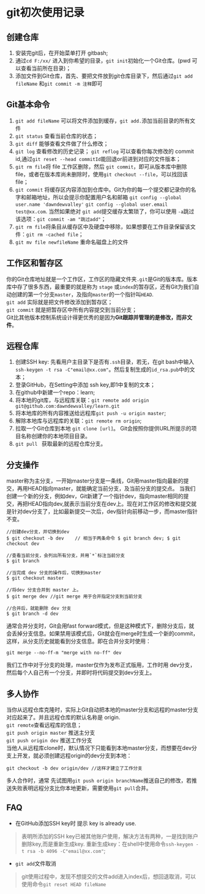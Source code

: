 # git初次使用记录

## 创建仓库
1. 安装完git后，在开始菜单打开 gitbash;
2. 通过`cd F:/xx/` 进入到你希望的目录，`git init`初始化一个Git仓库。(pwd 可以查看当前所在目录)；
3. 添加文件到Git仓库，首先、要把文件放到git仓库目录下，然后通过`git add fileName` 和`git commit -m 注释`即可

## Git基本命令
1. `git add fileName` 可以将文件添加到缓存，`git add.`添加当前目录的所有文件
2. `git status` 查看当前仓库的状态；
3. `git diff` 能够查看文件做了什么修改；
4. `git log` 查看修改的历史记录；
    `git reflog` 可以查看你每次修改的 commit id,通过`git reset --head commitId`能回退or前进到对应的文件版本；
5. `git rm file`将 file 工作区删除，然后 `git commit`，即可从版本库中删除file，或者在版本库尚未删除时，使用`git checkout --file`，可以找回该file；
6. `git commit` 将缓存区内容添加到仓库中。Git为你的每一个提交都记录你的名字和邮箱地址，所以会提示你配置用户名和邮箱 `git config --global user.name 'dawndewvalley'` `git config --global user.email test@xx.com`. 当然如果绝对 `git add`提交缓存太繁琐了，你可以使用 `-a`跳过该选项：`git commit -am "跳过add"`；
7. `git rm file`将条目从缓存区中及硬盘中移除，如果想要在工作目录保留该文件：`git rm -cached file`；
8. `git mv file newfileName` 重命名磁盘上的文件

## 工作区和暂存区
你的Git仓库地址就是一个工作区，工作区的隐藏文件夹`.git`是Git的版本库。版本库中存了很多东西，最重要的就是称为 `stage`  或`index`的暂存区，还有Git为我们自动创建的第一个分支`master`，及指向`master`的一个指针叫`HEAD`.<br/>
`git add` 实际就是把文件修改添加到暂存区；<br/>
`git commit` 就是把暂存区中所有内容提交到当前分支；</br>
Git比其他版本控制系统设计得更优秀的是因为**Git跟踪并管理的是修改，而非文件**。

## 远程仓库
1. 创建SSH key:
先看用户主目录下是否有`.ssh`目录，若无，在git bash中输入`ssh-keygen -t rsa -C"email@xx.com"`。然后复制生成的`id_rsa.pub`中的文本；
2. 登录GitHub，在Setting中添加 ssh key,即1中复制的文本；
3. 在github中新建一个repo：learn;
4. 将本地的git库，与远程库关联：`git remote add origin git@github.com:dawndewvalley/learn.git`
5. 将本地库的所有内容推送给远程库`git push -u origin master`;
6. 解除本地库与远程库的关联：`git remote rm origin`;
7. 拉取一个Git仓库到本地 `git clone [url]`。 Git会按照你提供URL所提示的项目名称创建你的本地项目目录。
8. `git pull ` 获取最新的远程仓库分支。 

## 分支操作
master称为主分支，一开始master分支是一条线，Git用master指向最新的提交，再用HEAD指向master，就能确定当前分支，及当前分支的提交点。 当我们创建一个新的分支，例如dev，Git新建了一个指针dev，指向master相同的提交，再把HEAD指向dev,就表示当前分支在dev上。现在对工作区的修改和提交就是针对dev分支了，比如最新提交一次后，dev指针向前移动一步，而master指针不变。
```
//创建dev分支，并切换到dev
$ git checkout -b dev    // 相当于两条命令 $ git branch dev; $ git checkout dev

//查看当前分支，会列出所有分支，并用`*`标注当前分支
$ git branch 

//当完成 dev 分支的操作后，切换到master
$ git checkout master
 
//将dev 分支合并到 master 上。
$ git merge dev //git merge 用于合并指定分支到当前分支

//合并后，就能删除 dev 分支
$ git branch -d dev
```
通常合并分支时，Git会用fast forward模式，但是这种模式下，删除分支后，就会丢掉分支信息。如果禁用该模式后，Git就会在merge时生成一个新的commit，这样，从分支历史就能看到分支信息。即在合并分支时使用：
```
git merge --no-ff-m "merge with no-ff" dev
```
我们工作中对于分支的处理，master仅作为发布正式版用，工作时用 dev分支，然后每个人自己有一个分支，并即时将代码提交到dev分支上。

## 多人协作
当你从远程仓库克隆时，实际上Git自动把本地的master分支和远程的master分支对应起来了。并且远程仓库的默认名称是 origin. <br/>
`git remote`查看远程库的信息；<br/>
`git push origin master` 推送主分支<br/>
`git push origin dev` 推送工作分支<br/>
当他人从远程库clone时，默认情况下只能看到本地master分支，而想要在dev分支上开发，就必须创建远程origin的dev分支到本地：
```
git checkout -b dev origin/dev //这样才建立了工作分支
```
多人合作时，通常 先试图用`git push origin branchName`推送自己的修改，若推送失败表明远程分支比你本地更新，需要使用`git pull`合并。	

## FAQ

- 在GitHub添加SSH key时 提示 key is already use.<br/>

>表明所添加的SSH key已被其他账户使用，解决方法有两种，一是找到账户删除key,而是重新生成key. 重新生成key：在shell中使用命令`ssh-keygen -t rsa -b 4096 -C"email@xx.com"`;

- `git add`文件取消<br/>

>git使用过程中，发现不想提交的文件add进入index后，想回退取消，可以使用命令`git reset HEAD fileName`
